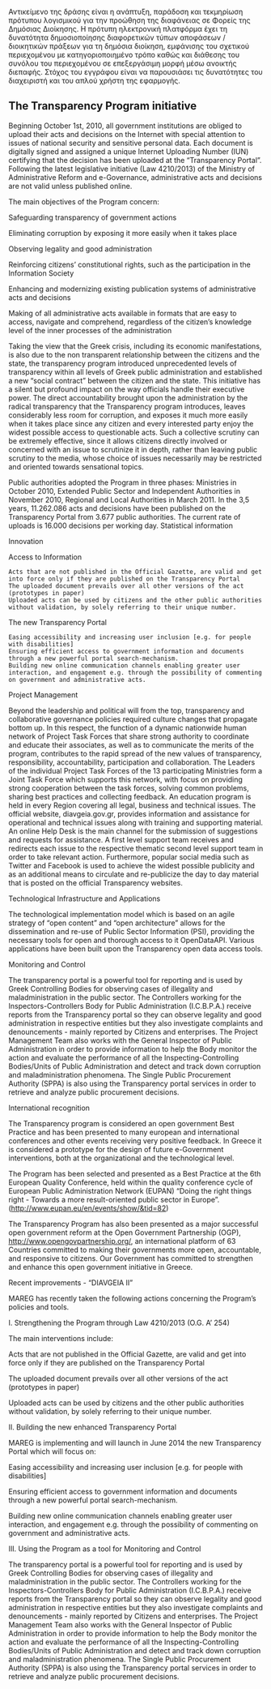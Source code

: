 
Αντικείμενο της δράσης είναι η ανάπτυξη, παράδοση και τεκμηρίωση πρότυπου λογισμικού για την προώθηση της διαφάνειας σε Φορείς της Δημόσιας Διοίκησης.  Η πρότυπη ηλεκτρονική πλατφόρμα έχει τη δυνατότητα δημοσιοποίησης διαφορετικών τύπων αποφάσεων / διοικητικών πράξεων για τη δημόσια διοίκηση, εμφάνισης του σχετικού περιεχομένου με κατηγοριοποιημένο τρόπο καθώς και διάθεσης του συνόλου του περιεχομένου σε επεξεργάσιμη μορφή μέσω ανοικτής διεπαφής.
Στόχος του εγγράφου είναι να παρουσιάσει τις δυνατότητες του διαχειριστή και του απλού χρήστη της εφαρμογής.

## The Transparency Program initiative

Beginning October 1st, 2010, all government institutions are obliged to upload their acts and decisions on the Internet with special attention to issues of national security and sensitive personal data. Each document is digitally signed and assigned a unique Internet Uploading Number (IUN) certifying that the decision has been uploaded at the “Transparency Portal”. Following the latest legislative initiative (Law 4210/2013) of the Ministry of Administrative Reform and e-Governance, administrative acts and decisions are not valid unless published online.

The main objectives of the Program concern:

 Safeguarding transparency of government actions

 Eliminating corruption by exposing it more easily when it takes place

 Observing legality and good administration

 Reinforcing citizens’ constitutional rights, such as the participation in the Information Society

 Enhancing and modernizing existing publication systems of administrative acts and decisions

 Making of all administrative acts available in formats that are easy to access, navigate and comprehend, regardless of the citizen’s knowledge level of the inner processes of the administration

Taking the view that the Greek crisis, including its economic manifestations, is also due to the non transparent relationship between the citizens and the state, the transparency program introduced unprecedented levels of transparency within all levels of Greek public administration and established a new “social contract” between the citizen and the state. This initiative has a silent but profound impact on the way officials handle their executive power. The direct accountability brought upon the administration by the radical transparency that the Transparency program introduces, leaves considerably less room for corruption, and exposes it much more easily when it takes place since any citizen and every interested party enjoy the widest possible access to questionable acts. Such a collective scrutiny can be extremely effective, since it allows citizens directly involved or concerned with an issue to scrutinize it in depth, rather than leaving public scrutiny to the media, whose choice of issues necessarily may be restricted and oriented towards sensational topics.

Public authorities adopted the Program in three phases: Ministries in October 2010, Extended Public Sector and Independent Authorities in November 2010, Regional and Local Authorities in March 2011. In the 3,5 years, 11.262.086 acts and decisions have been published on the Transparency Portal from 3.677 public authorities. The current rate of uploads is 16.000 decisions per working day. Statistical information


Innovation

Access to Information

    Acts that are not published in the Official Gazette, are valid and get into force only if they are published on the Transparency Portal
    The uploaded document prevails over all other versions of the act (prototypes in paper)
    Uploaded acts can be used by citizens and the other public authorities without validation, by solely referring to their unique number.


The new Transparency Portal

    Easing accessibility and increasing user inclusion [e.g. for people with disabilities]
    Ensuring efficient access to government information and documents through a new powerful portal search-mechanism.
    Building new online communication channels enabling greater user interaction, and engagement e.g. through the possibility of commenting on government and administrative acts.


Project Management

Beyond the leadership and political will from the top, transparency and collaborative governance policies required culture changes that propagate bottom up. In this respect, the function of a dynamic nationwide human network of Project Task Forces that share strong authority to coordinate and educate their associates, as well as to communicate the merits of the program, contributes to the rapid spread of the new values of transparency, responsibility, accountability, participation and collaboration. The Leaders of the individual Project Task Forces of the 13 participating Ministries form a Joint Task Force which supports this network, with focus on providing strong cooperation between the task forces, solving common problems, sharing best practices and collecting feedback. An education program is held in every Region covering all legal, business and technical issues. The official website, diavgeia.gov.gr, provides information and assistance for operational and technical issues along with training and supporting material. An online Help Desk is the main channel for the submission of suggestions and requests for assistance. A first level support team receives and redirects each issue to the respective thematic second level support team in order to take relevant action. Furthermore, popular social media such as Twitter and Facebook is used to achieve the widest possible publicity and as an additional means to circulate and re-publicize the day to day material that is posted on the official Transparency websites.

Technological Infrastructure and Applications

The technological implementation model which is based on an agile strategy of “open content” and “open architecture” allows for the dissemination and re-use of Public Sector Information (PSI), providing the necessary tools for open and thorough access to it OpenDataAPI. Various applications have been built upon the Transparency open data access tools.

Monitoring and Control

The transparency portal is a powerful tool for reporting and is used by Greek Controlling Bodies for observing cases of illegality and maladministration in the public sector. The Controllers working for the Inspectors-Controllers Body for Public Administration (I.C.B.P.A.) receive reports from the Transparency portal so they can observe legality and good administration in respective entities but they also investigate complaints and denouncements - mainly reported by Citizens and enterprises. The Project Management Team also works with the General Inspector of Public Administration in order to provide information to help the Body monitor the action and evaluate the performance of all the Inspecting-Controlling Bodies/Units of Public Administration and detect and track down corruption and maladministration phenomena. The Single Public Procurement Authority (SPPA) is also using the Transparency portal services in order to retrieve and analyze public procurement decisions.

International recognition

The Transparency program is considered an open government Best Practice and has been presented to many european and international conferences and other events receiving very positive feedback. In Greece it is considered a prototype for the design of future e-Government interventions, both at the organizational and the technological level.

The Program has been selected and presented as a Best Practice at the 6th European Quality Conference, held within the quality conference cycle of European Public Administration Network (EUPAN) “Doing the right things right - Towards a more result-oriented public sector in Europe”.
(http://www.eupan.eu/en/events/show/&tid=82)

The Transparency Program has also been presented as a major successful open government reform at the Open Government Partnership (OGP), http://www.opengovpartnership.org/, an international platform of 63 Countries committed to making their governments more open, accountable, and responsive to citizens. Our Government has committed to strengthen and enhance this open government initiative in Greece.


Recent improvements - “DIAVGEIA II”

MAREG has recently taken the following actions concerning the Program’s policies and tools.

I. Strengthening the Program through Law 4210/2013 (O.G. A’ 254)

The main interventions include:

 Acts that are not published in the Official Gazette, are valid and get into force only if they are published on the Transparency Portal

 The uploaded document prevails over all other versions of the act (prototypes in paper)

 Uploaded acts can be used by citizens and the other public authorities without validation, by solely referring to their unique number.

II. Building the new enhanced Transparency Portal

MAREG is implementing and will launch in June 2014 the new Transparency Portal which will focus on:

 Easing accessibility and increasing user inclusion [e.g. for people with disabilities]

 Ensuring efficient access to government information and documents through a new powerful portal search-mechanism.

 Building new online communication channels enabling greater user interaction, and engagement e.g. through the possibility of commenting on government and administrative acts.

III. Using the Program as a tool for Monitoring and Control

The transparency portal is a powerful tool for reporting and is used by Greek Controlling Bodies for observing cases of illegality and maladministration in the public sector. The Controllers working for the Inspectors-Controllers Body for Public Administration (I.C.B.P.A.) receive reports from the Transparency portal so they can observe legality and good administration in respective entities but they also investigate complaints and denouncements - mainly reported by Citizens and enterprises. The Project Management Team also works with the General Inspector of Public Administration in order to provide information to help the Body monitor the action and evaluate the performance of all the Inspecting-Controlling Bodies/Units of Public Administration and detect and track down corruption and maladministration phenomena. The Single Public Procurement Authority (SPPA) is also using the Transparency portal services in order to retrieve and analyze public procurement decisions. 

